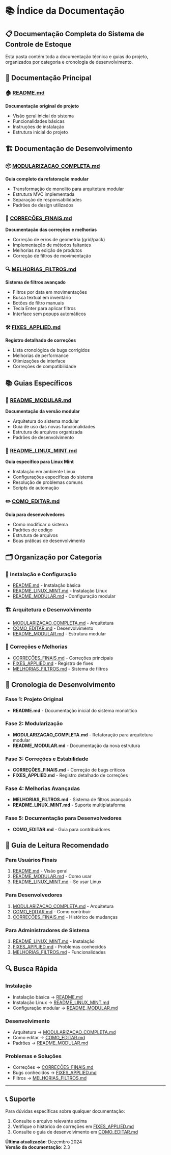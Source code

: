 # 📚 Índice da Documentação

## 📋 Documentação Completa do Sistema de Controle de Estoque

Esta pasta contém toda a documentação técnica e guias do projeto, organizados por categoria e cronologia de desenvolvimento.

## 📖 Documentação Principal

### 🏠 [README.md](README.md)
**Documentação original do projeto**
- Visão geral inicial do sistema
- Funcionalidades básicas
- Instruções de instalação
- Estrutura inicial do projeto

## 🏗️ Documentação de Desenvolvimento

### 📦 [MODULARIZACAO_COMPLETA.md](MODULARIZACAO_COMPLETA.md)
**Guia completo da refatoração modular**
- Transformação de monolito para arquitetura modular
- Estrutura MVC implementada
- Separação de responsabilidades
- Padrões de design utilizados

### 🔧 [CORREÇÕES_FINAIS.md](CORREÇÕES_FINAIS.md)
**Documentação das correções e melhorias**
- Correção de erros de geometria (grid/pack)
- Implementação de métodos faltantes
- Melhorias na edição de produtos
- Correção de filtros de movimentação

### 🔍 [MELHORIAS_FILTROS.md](MELHORIAS_FILTROS.md)
**Sistema de filtros avançado**
- Filtros por data em movimentações
- Busca textual em inventário
- Botões de filtro manuais
- Tecla Enter para aplicar filtros
- Interface sem popups automáticos

### 🛠️ [FIXES_APPLIED.md](FIXES_APPLIED.md)
**Registro detalhado de correções**
- Lista cronológica de bugs corrigidos
- Melhorias de performance
- Otimizações de interface
- Correções de compatibilidade

## 📚 Guias Específicos

### 📝 [README_MODULAR.md](README_MODULAR.md)
**Documentação da versão modular**
- Arquitetura do sistema modular
- Guia de uso das novas funcionalidades
- Estrutura de arquivos organizada
- Padrões de desenvolvimento

### 🐧 [README_LINUX_MINT.md](README_LINUX_MINT.md)
**Guia específico para Linux Mint**
- Instalação em ambiente Linux
- Configurações específicas do sistema
- Resolução de problemas comuns
- Scripts de automação

### ✏️ [COMO_EDITAR.md](COMO_EDITAR.md)
**Guia para desenvolvedores**
- Como modificar o sistema
- Padrões de código
- Estrutura de arquivos
- Boas práticas de desenvolvimento

## 🗂️ Organização por Categoria

### 🚀 Instalação e Configuração
- [README.md](README.md) - Instalação básica
- [README_LINUX_MINT.md](README_LINUX_MINT.md) - Instalação Linux
- [README_MODULAR.md](README_MODULAR.md) - Configuração modular

### 🏗️ Arquitetura e Desenvolvimento
- [MODULARIZACAO_COMPLETA.md](MODULARIZACAO_COMPLETA.md) - Arquitetura
- [COMO_EDITAR.md](COMO_EDITAR.md) - Desenvolvimento
- [README_MODULAR.md](README_MODULAR.md) - Estrutura modular

### 🔧 Correções e Melhorias
- [CORREÇÕES_FINAIS.md](CORREÇÕES_FINAIS.md) - Correções principais
- [FIXES_APPLIED.md](FIXES_APPLIED.md) - Registro de fixes
- [MELHORIAS_FILTROS.md](MELHORIAS_FILTROS.md) - Sistema de filtros

## 📅 Cronologia de Desenvolvimento

### Fase 1: Projeto Original
- **README.md** - Documentação inicial do sistema monolítico

### Fase 2: Modularização
- **MODULARIZACAO_COMPLETA.md** - Refatoração para arquitetura modular
- **README_MODULAR.md** - Documentação da nova estrutura

### Fase 3: Correções e Estabilidade
- **CORREÇÕES_FINAIS.md** - Correção de bugs críticos
- **FIXES_APPLIED.md** - Registro detalhado de correções

### Fase 4: Melhorias Avançadas
- **MELHORIAS_FILTROS.md** - Sistema de filtros avançado
- **README_LINUX_MINT.md** - Suporte multiplataforma

### Fase 5: Documentação para Desenvolvedores
- **COMO_EDITAR.md** - Guia para contribuidores

## 🎯 Guia de Leitura Recomendado

### Para Usuários Finais
1. [README.md](README.md) - Visão geral
2. [README_MODULAR.md](README_MODULAR.md) - Como usar
3. [README_LINUX_MINT.md](README_LINUX_MINT.md) - Se usar Linux

### Para Desenvolvedores
1. [MODULARIZACAO_COMPLETA.md](MODULARIZACAO_COMPLETA.md) - Arquitetura
2. [COMO_EDITAR.md](COMO_EDITAR.md) - Como contribuir
3. [CORREÇÕES_FINAIS.md](CORREÇÕES_FINAIS.md) - Histórico de mudanças

### Para Administradores de Sistema
1. [README_LINUX_MINT.md](README_LINUX_MINT.md) - Instalação
2. [FIXES_APPLIED.md](FIXES_APPLIED.md) - Problemas conhecidos
3. [MELHORIAS_FILTROS.md](MELHORIAS_FILTROS.md) - Funcionalidades

## 🔍 Busca Rápida

### Instalação
- Instalação básica → [README.md](README.md)
- Instalação Linux → [README_LINUX_MINT.md](README_LINUX_MINT.md)
- Configuração modular → [README_MODULAR.md](README_MODULAR.md)

### Desenvolvimento
- Arquitetura → [MODULARIZACAO_COMPLETA.md](MODULARIZACAO_COMPLETA.md)
- Como editar → [COMO_EDITAR.md](COMO_EDITAR.md)
- Padrões → [README_MODULAR.md](README_MODULAR.md)

### Problemas e Soluções
- Correções → [CORREÇÕES_FINAIS.md](CORREÇÕES_FINAIS.md)
- Bugs conhecidos → [FIXES_APPLIED.md](FIXES_APPLIED.md)
- Filtros → [MELHORIAS_FILTROS.md](MELHORIAS_FILTROS.md)

---

## 📞 Suporte

Para dúvidas específicas sobre qualquer documentação:
1. Consulte o arquivo relevante acima
2. Verifique o histórico de correções em [FIXES_APPLIED.md](FIXES_APPLIED.md)
3. Consulte o guia de desenvolvimento em [COMO_EDITAR.md](COMO_EDITAR.md)

**Última atualização**: Dezembro 2024  
**Versão da documentação**: 2.3 